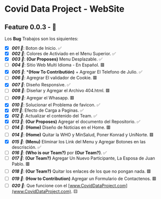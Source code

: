 # Covid Data Project - WebSite

## Feature 0.0.3 - 🐞
Los **Bug** Trabajos son los siquientes:

- [x] ***001 🐞***: Boton de Inicio. ✅
- [x] ***002 🐞***: Colores de Activiado en el Menu Superior. ✅
- [x] ***003 🐞***: **(Our Proposes)** Menu Desplazable. ✅
- [ ] ***004 🐞***: Sitio Web Multi Idioma - En Español. 🟥
- [x] ***005 🐞***: ***(How To Contributión)** + Agregar El Telefono de Julio. ✅
- [ ] ***006 🐞***: Agregrar El validador de Cookie. 🟥
- [x] ***007 🐞***: Diseño Responsive. ✅
- [ ] ***008 🐞***: Diseñar y Agregar el Archivo 404.html. 🟥
- [ ] ***009 🐞***: Agregar el Whasapp. 🟥
- [x] ***010 🐞***: Solucionar el Problema de favicon. ✅
- [x] ***011 🐞***: Efecto de Carga a Paginas. ✅
- [x] ***012 🐞***: Actualizar el contenido del Team. ✅
- [x] ***013 🐞***: **(Our Proposes)** Agregar el documento del Repositorio. ✅
- [ ] ***014 🐞***: **(Home)** Diseño de Noticias en el Home. 🟥
- [ ] ***014 🐞***: **(Home)** Quitar la WHO y MinSalud, Poner Konrad y UniNorte. 🟥
- [x] ***015 🐞***: **(Menu)** Eliminar los Link del Menu y Agregar Botones en las descrisción. ✅
- [ ] ***016 🐞***: **(Who is our Team?)** por **(Our Team?)**. ✅
- [ ] ***017 🐞***: **(Our Team?)** Agregar Un Nuevo Participante, La Esposa de Juan Pablo. 🟥
- [ ] ***018 🐞***: **(Our Team?)** Quitar los enlaces de los que no pongan nada. 🟥
- [ ] ***019 🐞***: **(How to Contribution)** Agregar un Formulario de Contactenos. 🟥
- [ ] ***020 🐞***: Que funcione con el [www.CovidDataProject.com](www.CovidDataProject.com). 🟨
